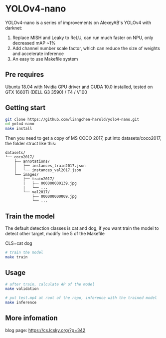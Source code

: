 # YOLOv4-nano

YOLOv4-nano is a series of improvements on AlexeyAB's YOLOv4 with darknet:
1. Replace MISH and Leaky to ReLU, can run much faster on NPU, only decreased mAP ~1%
2. Add channel number scale factor, which can reduce the size of weights and accelerate inference
3. An easy to use Makefile system

## Pre requires
Ubuntu 18.04 with Nvidia GPU driver and CUDA 10.0 installed, tested on GTX 1660Ti (DELL G3 3590) / T4 / V100

## Getting start
``` sh
git clone https://github.com/liangchen-harold/yolo4-nano.git
cd yolo4-nano
make install
```
Then you need to get a copy of MS COCO 2017, put into datasets/coco2017, the folder struct like this:

```
datasets/
└── coco2017/
    ├── annotations/
    │   ├── instances_train2017.json
    │   └── instances_val2017.json
    └── images/
        ├── train2017/
        |   ├── 000000000139.jpg
        |   └── ...
        └── val2017/
            ├── 000000000009.jpg
            └── ...
```

## Train the model
The default detection classes is cat and dog, if you want train the model to detect other target, modify line 5 of the Makefile

CLS=cat dog

``` sh
# train the model
make train
```
## Usage
``` sh
# after train, calculate AP of the model
make validation

# put test.mp4 at root of the repo, inference with the trained model
make inference
```

## More infomation
blog page: https://cs.lcsky.org/?p=342
